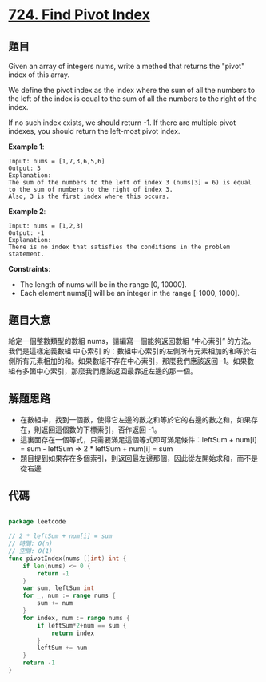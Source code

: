 # [724. Find Pivot Index](https://leetcode.com/problems/find-pivot-index/)


## 題目

Given an array of integers nums, write a method that returns the "pivot" index of this array.

We define the pivot index as the index where the sum of all the numbers to the left of the index is equal to the sum of all the numbers to the right of the index.

If no such index exists, we should return -1. If there are multiple pivot indexes, you should return the left-most pivot index.

 

**Example 1**:

    Input: nums = [1,7,3,6,5,6]
    Output: 3
    Explanation:
    The sum of the numbers to the left of index 3 (nums[3] = 6) is equal to the sum of numbers to the right of index 3.
    Also, 3 is the first index where this occurs.

**Example 2**:

    Input: nums = [1,2,3]
    Output: -1
    Explanation:
    There is no index that satisfies the conditions in the problem statement.

**Constraints**:

- The length of nums will be in the range [0, 10000].
- Each element nums[i] will be an integer in the range [-1000, 1000].



## 題目大意

給定一個整數類型的數組 nums，請編寫一個能夠返回數組 “中心索引” 的方法。我們是這樣定義數組 中心索引 的：數組中心索引的左側所有元素相加的和等於右側所有元素相加的和。如果數組不存在中心索引，那麼我們應該返回 -1。如果數組有多箇中心索引，那麼我們應該返回最靠近左邊的那一個。



## 解題思路

- 在數組中，找到一個數，使得它左邊的數之和等於它的右邊的數之和，如果存在，則返回這個數的下標索引，否作返回 -1。
- 這裏面存在一個等式，只需要滿足這個等式即可滿足條件：leftSum + num[i] = sum - leftSum => 2 * leftSum + num[i] = sum
- 題目提到如果存在多個索引，則返回最左邊那個，因此從左開始求和，而不是從右邊

## 代碼

```go

package leetcode

// 2 * leftSum + num[i] = sum
// 時間: O(n)
// 空間: O(1)
func pivotIndex(nums []int) int {
	if len(nums) <= 0 {
		return -1
	}
	var sum, leftSum int
	for _, num := range nums {
		sum += num
	}
	for index, num := range nums {
		if leftSum*2+num == sum {
			return index
		}
		leftSum += num
	}
	return -1
}

```
